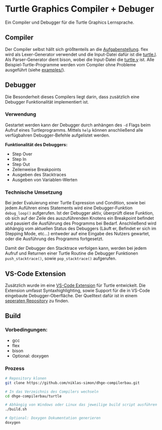 # Turtle Graphics Compiler + Debuger
Ein Compiler und Debugger für die Turtle Graphics Lernsprache. 

## Compiler
Der Compiler selbst hällt sich größtenteils an die [Aufgabenstellung](https://computerix.info/comp-bau/turtle.pdf). flex wird als Lexer-Generator verwendet und die Input-Datei dafür ist die [turtle.l](./turtle.l). Als Parser-Generator dient bison, wobei die Input-Datei die [turtle.y](./turtle.y) ist. Alle Beispiel-Turtle-Programme werden vom Compiler ohne Probleme ausgeführt (siehe [examples/](./examples/)).

## Debugger
Die Besonderheit dieses Compilers liegt darin, dass zusätzlich eine Debugger Funktionalität implementiert ist.

### Verwendung
Gestartet werden kann der Debugger durch anhängen des `-d` Flags beim Aufruf eines Turtleprogramms. Mittels `help` können anschließend alle verfügbahren Debugger-Befehle aufgelistet werden.

**Funktionalität des Debuggers:**
- Step Over
- Step In
- Step Out
- Zeilenweise Breakpoints
- Ausgeben des Stacktraces
- Ausgeben von Variablen-Werten

### Technische Umsetzung
Bei jeder Evaluierung einer Turtle Expression und Condition, sowie bei jedem Auführen eines Statements wird eine Debugger-Funktion `debug_loop()` aufgerufen. Ist der Debugger aktiv, überprüft diese Funktion, ob sich auf der Zeile des auszuführenden Knotens ein Breakpoint befindet und pausiert die Ausführung des Programms bei Bedarf. Anschließend wird abhängig vom aktuellen Status des Debuggers (Läuft er, Befindet er sich im Stepping Mode, etc...) entweder auf eine Eingabe des Nutzers gewartet, oder die Ausführung des Programms fortgesetzt.

Damit der Debugger den Stacktrace verfolgen kann, werden bei jedem Aufruf und Returnen einer Turtle Routine die Debugger Funktionen `push_stacktrace()`, sowie `pop_stacktrace()` aufgerufen.

## VS-Code Extension
Zusätzlich wurde im eine [VS-Code Extension](https://marketplace.visualstudio.com/items?itemName=niklas-simon.turtlescript) für Turtle entwickelt. Die Extension umfasst Syntaxhighlighting, sowie Support für die in VS-Code eingebaute Debugger-Oberfläche. Der Quelltext dafür ist in einem [seperaten Repository](https://github.com/niklas-simon/dhge-turtlescript-vscode) zu finden.

## Build
### Vorbedingungen:
- gcc
- flex
- bison
- Optional: doxygen

### Prozess
```bash
# Repository klonen
git clone https://github.com/niklas-simon/dhge-compilerbau.git

# In das Verzeichnis des Compilers wechseln
cd dhge-compilerbau/turtle

# Abhängig von Windows oder Linux das jeweilige build script ausführen
./build.sh

# Optional: Doxygen Dokumentation generieren
doxygen
```